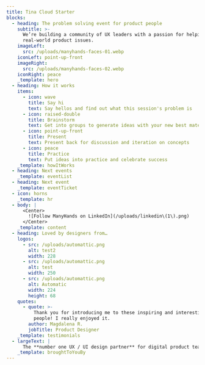 ```yaml
---
title: Tina Cloud Starter
blocks:
  - heading: The problem solving event for product people
    subtitle: >-
      We’re building a community of UX leaders with a passion for helping solve
      real-world product issues.
    imageLeft:
      src: /uploads/manyhands-faces-01.webp
    iconLeft: point-up-front
    imageRight:
      src: /uploads/manyhands-faces-02.webp
    iconRight: peace
    _template: hero
  - heading: How it works
    items:
      - icon: wave
        title: Say hi
        text: Say hellos and find out what this session's problem is
      - icon: raised-double
        title: Brainstorm
        text: Get into groups to generate ideas with your new best mates
      - icon: point-up-front
        title: Present
        text: Present back for discussion and iteration on concepts
      - icon: peace
        title: Practice
        text: Put ideas into practice and celebrate success
    _template: howItWorks
  - heading: Next events
    _template: eventList
  - heading: Next event
    _template: eventTicket
  - icon: horns
    _template: hr
  - body: |
      <Center>
        ![Follow ManyHands on LinkedIn](/uploads/linkedin\(1\).png)
      </Center>
    _template: content
  - heading: Loved by designers from…
    logos:
      - src: /uploads/automattic.png
        alt: test2
        width: 228
      - src: /uploads/automattic.png
        alt: test
        width: 250
      - src: /uploads/automattic.png
        alt: Automatic
        width: 224
        height: 68
    quotes:
      - quote: >-
          Thank you for introducing me to these inspiring and interesting
          people! I really enjoyed it.
        author: Magdalena R.
        jobTitle: Product Designer
    _template: testimonials
  - largeText: |
      The **number one UX / UI design partner** for digital product teams
    _template: broughtToYouBy
---
```



